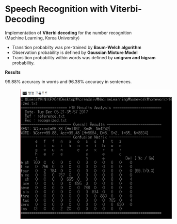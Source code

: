 Speech Recognition with Viterbi-Decoding
===============

Implementation of **Viterbi decoding** for the number recognition<br> (Machine Learning, Korea University)

* Transition probabilty was pre-trained by **Baum-Welch algorithm**
* Observation probability is defined by **Gaussian Mixture Model**
* Transition probability within words was defined by **unigram and bigram** probability.


**Results**<br>

99.88% accuracy in words and 96.38% accuracy in sentences.<br><br>
<img src="./speech_recognition/results.png" width = "500" style = "margin-left:50px">
